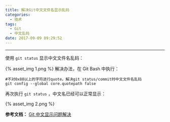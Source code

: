```yaml
---
title: 解决Git中文文件名显示乱码
categories:
  - 技术
tags:
  - Git
  - 中文乱码
date: 2017-09-09 09:29:52
---
```


---

使用 `git status` 显示中文文件名乱码：

{% asset_img 1.png %}
解决办法，在 Git Bash 中执行：

```
#不对0x80以上的字符进行quote，解决git status/commit时中文文件名乱码
git config --global core.quotepath false
```

<!-- more -->

再次执行 `git status` ，中文名已经可以正常显示：

{% asset_img 2.png %}

**参考文档：**
[Git 中文显示问题解决](http://xstarcd.github.io/wiki/shell/git_chinese.html)
